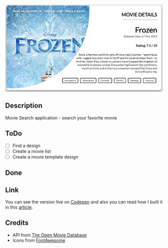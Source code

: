 ![Add image](./snapshot.PNG)

## Description

Movie Search application - search your favorite movie

## ToDo

-   [ ] Find a design
-   [ ] Create a movie list
-   [ ] Create a movie template design

## Done

## Link

You can see the version live on [Codepen](https://codepen.io/FlorinPop17/full/WmNoJx) and also you can read how I built it in this [article](https://florin-pop.com/blog/).

## Credits

-   API from [The Open Movie Database](http://www.omdbapi.com/)
-   Icons from [FontAwesome](https://fontawesome.com/?from=io)
